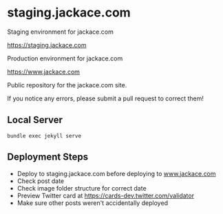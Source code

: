 # staging.jackace.com

Staging environment for jackace.com

https://staging.jackace.com

Production environment for jackace.com

https://www.jackace.com

Public repository for the jackace.com site.

If you notice any errors, please submit a pull request to correct them!

## Local Server

`bundle exec jekyll serve`


## Deployment Steps

* Deploy to staging.jackace.com before deploying to www.jackace.com
* Check post date
* Check image folder structure for correct date
* Preview Twitter card at https://cards-dev.twitter.com/validator
* Make sure other posts weren't accidentally deployed

